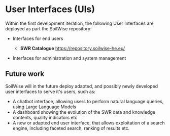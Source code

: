 # User Interfaces (UIs)

Within the first development iteration, the following User Interfaces are deployed as part the SoilWise repository:

- Interfaces for end users
    - **SWR Catalogue** <https://repository.soilwise-he.eu/>

- Interfaces for administration and system management

## Future work

SoilWise will in the future deploy adapted, and possibly newly developed user interfaces to serve it's users, such as:
- A chatbot interface, allowing users to perform natural language queries, using Large Language Models
- A dashboard showing the evolution of the SWR data and knowledge contents, quality indicators etc
- A new or adapted end user interface, that allows exploitation of a search engine, including faceted search, ranking of results etc.



